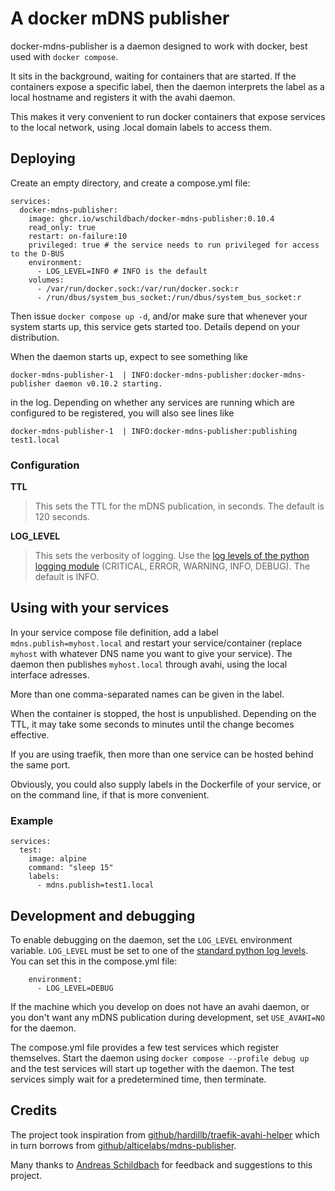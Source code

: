 # A docker mDNS publisher

docker-mdns-publisher is a daemon designed to work with docker, best used with `docker compose`.

It sits in the background, waiting for containers that are started. If the containers expose
a specific label, then the daemon interprets the label as a local hostname and registers it
with the avahi daemon.

This makes it very convenient to run docker containers that expose services to the local
network, using .local domain labels to access them.

## Deploying

Create an empty directory, and create a compose.yml file:

```
services:
  docker-mdns-publisher:
    image: ghcr.io/wschildbach/docker-mdns-publisher:0.10.4
    read_only: true
    restart: on-failure:10
    privileged: true # the service needs to run privileged for access to the D-BUS
    environment:
      - LOG_LEVEL=INFO # INFO is the default
    volumes:
      - /var/run/docker.sock:/var/run/docker.sock:r
      - /run/dbus/system_bus_socket:/run/dbus/system_bus_socket:r
```

Then issue `docker compose up -d`, and/or make sure that whenever your system starts up, this service gets started too.
Details depend on your distribution.

When the daemon starts up, expect to see something like
```
docker-mdns-publisher-1  | INFO:docker-mdns-publisher:docker-mdns-publisher daemon v0.10.2 starting.
```
in the log. Depending on whether any services are running which are configured to be registered, you will also see lines like
```
docker-mdns-publisher-1  | INFO:docker-mdns-publisher:publishing test1.local
```

### Configuration

**TTL**
 > This sets the TTL for the mDNS publication, in seconds. The default is 120 seconds.

**LOG_LEVEL**
> This sets the verbosity of logging. Use the [log levels of the python logging module](https://docs.python.org/3/library/logging.html#logging-levels)
(CRITICAL, ERROR, WARNING, INFO, DEBUG). The default is INFO.

## Using with your services

In your service compose file definition, add a label `mdns.publish=myhost.local` and restart your
service/container (replace `myhost` with whatever DNS name you want to give your service). The
daemon then publishes `myhost.local` through avahi, using the local interface adresses.

More than one comma-separated names can be given in the label.

When the container is stopped, the host is unpublished. Depending on the TTL, it may take some
seconds to minutes until the change becomes effective.

If you are using traefik, then more than one service can be hosted behind the same port.

Obviously, you could also supply labels in the Dockerfile of your service, or on the command line, if that is more convenient.

### Example

```
services:
  test:
    image: alpine
    command: "sleep 15"
    labels:
      - mdns.publish=test1.local
```

## Development and debugging

To enable debugging on the daemon, set the `LOG_LEVEL` environment variable.
`LOG_LEVEL` must be set to one of the [standard python log levels](https://docs.python.org/3/library/logging.html#logging-levels).
You can set this in the compose.yml file:

```
    environment:
      - LOG_LEVEL=DEBUG
```

If the machine which you develop on does not have an avahi daemon, or you don't want any mDNS publication during development,
set `USE_AVAHI=NO` for the daemon.

The compose.yml file provides a few test services which register themselves. Start the daemon using
`docker compose --profile debug up` and the test services will start up together with the daemon.
The test services simply wait for a predetermined time, then terminate.

## Credits
The project took inspiration from [github/hardillb/traefik-avahi-helper](https://github.com/hardillb/traefik-avahi-helper)
which in turn borrows from [github/alticelabs/mdns-publisher](https://github.com/alticelabs/mdns-publisher).

Many thanks to [Andreas Schildbach](https://github.com/schildbach) for feedback and suggestions to this project.
